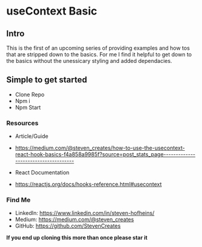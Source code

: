 # useContext Basic

## Intro
This is the first of an upcoming series of providing examples and how tos that are stripped down to the basics.
For me I find it helpful to get down to the basics without the unessicary styling and added dependacies.

## Simple to get started

- Clone Repo
- Npm i
- Npm Start

### Resources

- Article/Guide
- https://medium.com/@steven_creates/how-to-use-the-usecontext-react-hook-basics-f4a858a9985f?source=post_stats_page-------------------------------------

- React Documentation 
- https://reactjs.org/docs/hooks-reference.html#usecontext

### Find Me

- LinkedIn: https://www.linkedin.com/in/steven-hofheins/
- Medium: https://medium.com/@steven_creates
- GitHub: https://github.com/StevenCreates

**If you end up cloning this more than once please star it**
